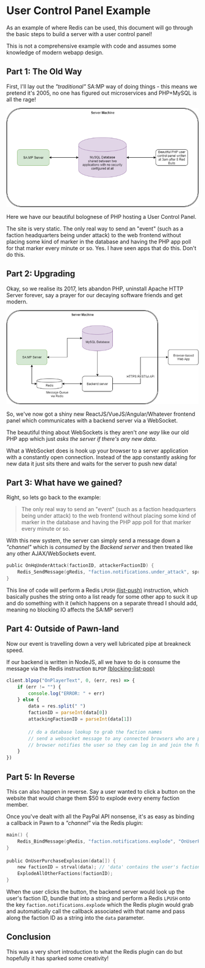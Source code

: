 # User Control Panel Example

As an example of where Redis can be used, this document will go through the basic steps to build a server with a user control panel!

This is not a comprehensive example with code and assumes some knowledge of modern webapp design.

## Part 1: The Old Way

First, I'll lay out the *"traditional"* SA:MP way of doing things - this means we pretend it's 2005, no one has figured out microservices and PHP+MySQL is all the rage!

![01-traditional-arch.png](01-traditional-arch.png)

Here we have our beautiful bolognese of PHP hosting a User Control Panel.

The site is very static. The only real way to send an "event" (such as a faction headquarters being under attack) to the web frontend without placing some kind of marker in the database and having the PHP app poll for that marker every minute or so. Yes. I have seen apps that do this. Don't do this.

## Part 2: Upgrading

Okay, so we realise its 2017, lets abandon PHP, uninstall Apache HTTP Server forever, say a prayer for our decaying software friends and get modern.

![02-new-arch.png](02-new-arch.png)

So, we've now got a shiny new ReactJS/VueJS/Angular/Whatever frontend panel which communicates with a backend server via a WebSocket.

The beautiful thing about WebSockets is they aren't *one way* like our old PHP app which just *asks the server if there's any new data*.

What a WebSocket does is hook up your browser to a server application with a constantly open connection. Instead of the app constantly asking for new data it just sits there and waits for the server to push new data!

## Part 3: What have we gained?

Right, so lets go back to the example:

> The only real way to send an "event" (such as a faction headquarters being under attack) to the web frontend without placing some kind of marker in the database and having the PHP app poll for that marker every minute or so.

With this new system, the server can simply send a message down a *"channel"* which is *consumed* by the *Backend server* and then treated like any other AJAX/WebSockets event.

```c
public OnHqUnderAttack(factionID, attackerFactionID) {
    Redis_SendMessage(gRedis, "faction.notifications.under_attack", sprintf("%d %d", factionID, attackerFactionID))
}
```

This line of code will perform a Redis `LPUSH` [(list-push)](https://redis.io/commands/lpush) instruction, which basically pushes the string onto a list ready for some other app to suck it up and do something with it (which happens on a separate thread I should add, meaning no blocking IO affects the SA:MP server!)

## Part 4: Outside of Pawn-land

Now our event is travelling down a very well lubricated pipe at breakneck speed.

If our backend is written in NodeJS, all we have to do is consume the message via the Redis instruction `BLPOP` [(blocking-list-pop)](https://redis.io/commands/blpop)

```js
client.blpop("OnPlayerText", 0, (err, res) => {
    if (err != "") {
        console.log("ERROR: " + err)
    } else {
        data = res.split(" ")
        factionID = parseInt(data[0])
        attackingFactionID = parseInt(data[1])

        // do a database lookup to grab the faction names
        // send a websocket message to any connected browsers who are part of the faction
        // browser notifies the user so they can log in and join the fun
    }
})
```

## Part 5: In Reverse

This can also happen in reverse. Say a user wanted to click a button on the website that would charge them $50 to explode every enemy faction member.

Once you've dealt with all the PayPal API nonsense, it's as easy as binding a callback in Pawn to a *"channel"* via the Redis plugin:

```c
main() {
    Redis_BindMessage(gRedis, "faction.notifications.explode", "OnUserPurchaseExplosion")
}

public OnUserPurchaseExplosion(data[]) {
    new factionID = strval(data); // 'data' contains the user's faction ID
    ExplodeAllOtherFactions(factionID);
}
```

When the user clicks the button, the backend server would look up the user's faction ID, bundle that into a string and perform a Redis `LPUSH` onto the key `faction.notifications.explode` which the Redis plugin would grab and automatically call the callback associated with that name and pass along the faction ID as a string into the `data` parameter.

## Conclusion

This was a very short introduction to what the Redis plugin can do but hopefully it has sparked some creativity!
